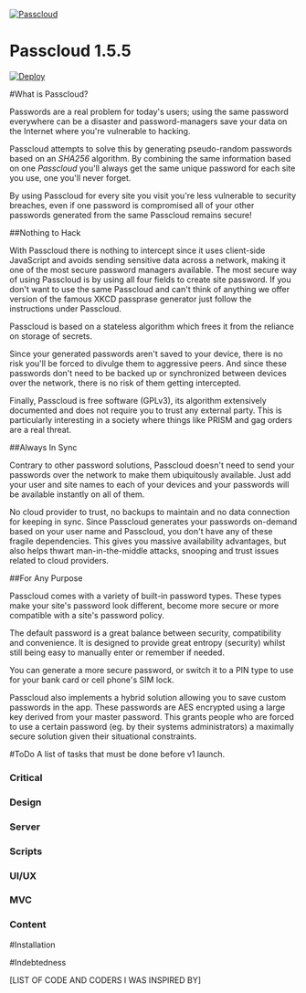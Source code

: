 [![Passcloud](https://raw.githubusercontent.com/spencerthayer/Passcloud/master/www/img/favicon.png?raw=true "Passcloud")](http://passcloud.me)

# Passcloud 1.5.5

[![Deploy](https://www.herokucdn.com/deploy/button.png)](https://heroku.com/deploy?template=https://github.com/spencerthayer/Passcloud)

#What is Passcloud?

Passwords are a real problem for today's users; using the same password everywhere can be a disaster and password-managers save your data on the Internet where you're vulnerable to hacking.

Passcloud attempts to solve this by generating pseudo-random passwords based on an *SHA256* algorithm. By combining the same information based on one *Passcloud* you'll always get the same unique password for each site you use, one you'll never forget.

By using Passcloud for every site you visit you're less vulnerable to security breaches, even if one password is compromised all of your other passwords generated from the same Passcloud remains secure!

##Nothing to Hack

With Passcloud there is nothing to intercept since it uses client-side JavaScript and avoids sending sensitive data across a network, making it one of the most secure password managers available. The most secure way of using Passcloud is by using all four fields to create site password. If you don't want to use the same Passcloud and can't think of anything we offer version of the famous XKCD passprase generator just follow the instructions under Passcloud.

Passcloud is based on a stateless algorithm which frees it from the reliance on storage of secrets.

Since your generated passwords aren't saved to your device, there is no risk you'll be forced to divulge them to aggressive peers. And since these passwords don't need to be backed up or synchronized between devices over the network, there is no risk of them getting intercepted.

Finally, Passcloud is free software (GPLv3), its algorithm extensively documented and does not require you to trust any external party. This is particularly interesting in a society where things like PRISM and gag orders are a real threat.

##Always In Sync

Contrary to other password solutions, Passcloud doesn't need to send your passwords over the network to make them ubiquitously available. Just add your user and site names to each of your devices and your passwords will be available instantly on all of them.

No cloud provider to trust, no backups to maintain and no data connection for keeping in sync. Since Passcloud generates your passwords on-demand based on your user name and Passcloud, you don't have any of these fragile dependencies. This gives you massive availability advantages, but also helps thwart man-in-the-middle attacks, snooping and trust issues related to cloud providers.

##For Any Purpose

Passcloud comes with a variety of built-in password types. These types make your site's password look different, become more secure or more compatible with a site's password policy.

The default password is a great balance between security, compatibility and convenience. It is designed to provide great entropy (security) whilst still being easy to manually enter or remember if needed.

You can generate a more secure password, or switch it to a PIN type to use for your bank card or cell phone's SIM lock.

Passcloud also implements a hybrid solution allowing you to save custom passwords in the app. These passwords are AES encrypted using a large key derived from your master password. This grants people who are forced to use a certain password (eg. by their systems administrators) a maximally secure solution given their situational constraints.

#ToDo
A list of tasks that must be done before v1 launch.

### Critical

### Design

### Server

### Scripts

### UI/UX

### MVC

### Content

#Installation

#Indebtedness

[LIST OF CODE AND CODERS I WAS INSPIRED BY]
